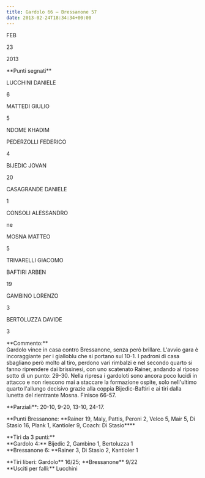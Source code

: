 ```yaml
---
title: Gardolo 66 – Bressanone 57
date: 2013-02-24T18:34:34+00:00
---
```

FEB

23

2013

\*\*Punti segnati\*\*

LUCCHINI DANIELE

6

MATTEDI GIULIO

5

NDOME KHADIM

PEDERZOLLI FEDERICO

4

BIJEDIC JOVAN

20

CASAGRANDE DANIELE

1

CONSOLI ALESSANDRO

ne

MOSNA MATTEO

5

TRIVARELLI GIACOMO

BAFTIRI ARBEN

19

GAMBINO LORENZO

3

BERTOLUZZA DAVIDE

3

\*\*Commento:\*\*  
Gardolo vince in casa contro Bressanone, senza però brillare. L'avvio gara è incoraggiante per i gialloblu che si portano sul 10-1. I padroni di casa sbagliano però molto al tiro, perdono vari rimbalzi e nel secondo quarto si fanno riprendere dai brissinesi, con uno scatenato Rainer, andando al riposo sotto di un punto: 29-30. Nella ripresa i gardoloti sono ancora poco lucidi in attacco e non riescono mai a staccare la formazione ospite, solo nell'ultimo quarto l'allungo decisivo grazie alla coppia Bijedic-Baftiri e ai tiri dalla lunetta del rientrante Mosna. Finisce 66-57.

\*\*Parziali\*\*: 20\-10, 9-20, 13-10, 24-17.  

\*\*Punti Bressanone: \*\*Rainer 19, Maly, Pattis, Peroni 2, Velco 5, Mair 5, Di Stasio 16, Plank 1, Kantioler 9, Coach: Di Stasio\*\*\*\*

\*\*Tiri da 3 punti:\*\*  
\*\*Gardolo 4:\*\* Bijedic 2, Gambino 1, Bertoluzza 1  
\*\*Bressanone 6: \*\*Rainer 3, Di Stasio 2, Kantioler 1

\*\*Tiri liberi: Gardolo\*\* 16/25; \*\*Bressanone\*\* 9/22  
\*\*Usciti per falli:\*\* Lucchini